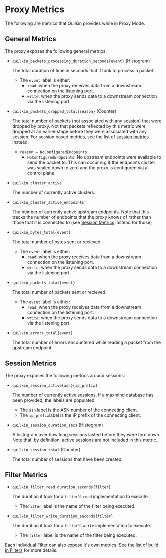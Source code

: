 # Proxy Metrics

The following are metrics that Quilkin provides while in Proxy Mode.

## General Metrics

The proxy exposes the following general metrics:

* `quilkin_packets_processing_duration_seconds{event}` (Histogram)

  The total duration of time in seconds that it took to process a packet.
    * The `event` label is either:
        * `read`: when the proxy receives data from a downstream connection on the listening port.
        * `write`: when the proxy sends data to a downstream connection via the listening port.

* `quilkin_packets_dropped_total{reason}` (Counter)

  The total number of packets (not associated with any session) that were dropped by proxy.
  Not that packets reflected by this metric were dropped at an earlier stage before they were associated with any session. For session based metrics, see the list of [session metrics][session-metrics] instead.
    * `reason = NoConfiguredEndpoints`
        * `NoConfiguredEndpoints`: No upstream endpoints were available to send the packet to. This can occur e.g if the endpoints cluster was scaled down to zero and the proxy is configured via a control plane.

* `quilkin_cluster_active`

  The number of currently active clusters.

* `quilkin_cluster_active_endpoints`

  The number of currently active upstream endpoints. Note that this tracks the number of endpoints that the proxy 
  knows of rather than those that it is connected to (see [Session Metrics][session-metrics] instead for those)

* `quilkin_bytes_total{event}`

   The total number of bytes sent or recieved
  * The `event` label is either:
    * `read`: when the proxy receives data from a downstream connection on the listening port.
    * `write`: when the proxy sends data to a downstream connection via the listening port.

* `quilkin_packets_total{event}`

  The total number of packets sent or recieved.
  * The `event` label is either:
    * `read`: when the proxy receives data from a downstream connection on the listening port.
    * `write`: when the proxy sends data to a downstream connection via the listening port.

* `quilkin_errors_total{event}`

  The total number of errors encountered while reading a packet from the upstream endpoint.

## Session Metrics

The proxy exposes the following metrics around sessions:

* `quilkin_session_active{asn}{ip_prefix}`

  The number of currently active sessions. If a [maxmind](maxmind.md) database has been provided, the labels are 
  populated:
  * The `asn` label is the [ASN](https://en.wikipedia.org/wiki/Autonomous_system_(Internet)) number of the connecting 
    client.
  * The `ip_prefix`label is the IP prefix of the connecting client.

* `quilkin_session_duration_secs` (Histogram)

  A histogram over how long sessions lasted before they were torn down. Note that, by definition, active sessions are not included in this metric.

* `quilkin_session_total` (Counter)

  The total number of sessions that have been created.

## Filter Metrics

* `quilkin_filter_read_duration_seconds{filter}` 

  The duration it took for a `filter`'s `read` implementation to execute.
  * The`filter` label is the name of the filter being executed.

* `quilkin_filter_write_duration_seconds{filter}`

  The duration it took for a `filter`'s `write` implementation to execute.
  * The `filter` label is the name of the filter being executed.

Each individual Filter can also expose it's own metrics. See the 
[list of build in Filters](../filters.md#built-in-filters) for more details.

[session-metrics]: #session-metrics